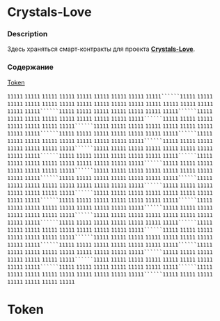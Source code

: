 # Crystals-Love
### Description
Здесь храняться смарт-контракты для проекта [**Crystals-Love**](https://crystals.love/).
### Содержание
 [Token](#Token)



```11111```
```11111```
```11111```
```11111```
```11111```
```11111```
```11111```
```11111```
```11111``````11111```
```11111```
```11111```
```11111```
```11111```
```11111```
```11111```
```11111```
```11111```
```11111```
```11111```
```11111```
```11111```
```11111```
```11111```
```11111``````11111```
```11111```
```11111```
```11111```
```11111```
```11111```
```11111``````11111```
```11111```
```11111```
```11111```
```11111```
```11111```
```11111```
```11111```
```11111``````11111```
```11111```
```11111```
```11111```
```11111```
```11111```
```11111``````11111```
```11111```
```11111```
```11111```
```11111```
```11111```
```11111```
```11111```
```11111``````11111```
```11111```
```11111```
```11111```
```11111```
```11111```
```11111``````11111```
```11111```
```11111```
```11111```
```11111```
```11111```
```11111```
```11111```
```11111``````11111```
```11111```
```11111```
```11111```
```11111```
```11111```
```11111``````11111```
```11111```
```11111```
```11111```
```11111```
```11111```
```11111```
```11111```
```11111``````11111```
```11111```
```11111```
```11111```
```11111```
```11111```
```11111``````11111```
```11111```
```11111```
```11111```
```11111```
```11111```
```11111```
```11111```
```11111``````11111```
```11111```
```11111```
```11111```
```11111```
```11111```
```11111``````11111```
```11111```
```11111```
```11111```
```11111```
```11111```
```11111```
```11111```
```11111``````11111```
```11111```
```11111```
```11111```
```11111```
```11111```
```11111``````11111```
```11111```
```11111```
```11111```
```11111```
```11111```
```11111```
```11111```
```11111``````11111```
```11111```
```11111```
```11111```
```11111```
```11111```
```11111``````11111```
```11111```
```11111```
```11111```
```11111```
```11111```
```11111```
```11111```
```11111``````11111```
```11111```
```11111```
```11111```
```11111```
```11111```
```11111``````11111```
```11111```
```11111```
```11111```
```11111```
```11111```
```11111```
```11111```
```11111``````11111```
```11111```
```11111```
```11111```
```11111```
```11111```
```11111``````11111```
```11111```
```11111```
```11111```
```11111```
```11111```
```11111```
```11111```
```11111``````11111```
```11111```
```11111```
```11111```
```11111```
```11111```
```11111``````11111```
```11111```
```11111```
```11111```
```11111```
```11111```
```11111```
```11111```
```11111``````11111```
```11111```
```11111```
```11111```
```11111```
```11111```
```11111``````11111```
```11111```
```11111```
```11111```
```11111```
```11111```
```11111```
```11111```
```11111``````11111```
```11111```
```11111```
```11111```
```11111```
```11111```
```11111``````11111```
```11111```
```11111```
```11111```
```11111```
```11111```
```11111```
```11111```
```11111``````11111```
```11111```
```11111```
```11111```
```11111```
```11111```
```11111``````11111```
```11111```
```11111```
```11111```
```11111```
```11111```
```11111```
```11111```
```11111``````11111```
```11111```
```11111```
```11111```
```11111```
```11111```
```11111``````11111```
```11111```
```11111```
```11111```
```11111```
```11111```
```11111```
```11111```
```11111``````11111```
```11111```
```11111```
```11111```
```11111```
```11111```
```11111```
# Token
